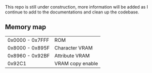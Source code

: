 This repo is still under construction, more information will be added as I continue to add to the documentations and clean up the codebase. 

## Memory map

|     |        | 
|-----|--------| 
0x0000 - 0x7FFF|ROM
0x8000 - 0x895F|Character VRAM
0x8960 - 0x92BF|Attribute VRAM
0x92C1|VRAM copy enable
